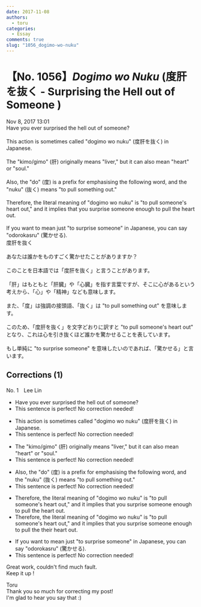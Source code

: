 ```yaml
---
date: 2017-11-08
authors:
  - toru
categories:
  - Essay
comments: true
slug: "1056_dogimo-wo-nuku"
---
```


# 【No. 1056】<strong><em>Dogimo wo Nuku</em></strong> (度肝を抜く - Surprising the Hell out of Someone )
<div class="date">Nov 8, 2017 13:01</div>
<div id="post"><div id="body_show_ori">
Have you ever surprised the hell out of someone?<br/><br/>This action is sometimes called "dogimo wo nuku" (度肝を抜く) in Japanese.<br/><br/>The "kimo/gimo" (肝) originally means "liver," but it can also mean "heart" or "soul."<br/><br/>Also, the "do" (度) is a prefix for emphasising the following word, and the "nuku" (抜く) means "to pull something out."<br/><br/>Therefore, the literal meaning of "dogimo wo nuku" is "to pull someone's heart out," and it implies that you surprise someone enough to pull the heart out.<br/><br/>If you want to mean just "to surprise someone" in Japanese, you can say "odorokasru" (驚かせる).
</div></div>

<!-- more -->

<div id="post_ja"><div id="body_show_mo">
度肝を抜く<br/><br/>あなたは誰かをものすごく驚かせたことがありますか？<br/><br/>このことを日本語では「度肝を抜く」と言うことがあります。<br/><br/>「肝」はもともと「肝臓」や「心臓」を指す言葉ですが、そこに心があるという考えから、「心」や「精神」なども意味します。<br/><br/>また、「度」は強調の接頭語、「抜く」は "to pull something out" を意味します。<br/><br/>このため、「度肝を抜く」を文字どおりに訳すと "to pull someone's heart out" となり、これは心を引き抜くほど誰かを驚かせることを表しています。<br/><br/>もし単純に "to surprise someone" を意味したいのであれば、「驚かせる」と言います。
</div></div>

## Corrections (1)
<div id="block"><div class="first_name"> No. 1　<span class="just_name">Lee Lin</span></div><div id="block2">
<ul class="correction_field">
<li class="incorrect">Have you ever surprised the hell out of someone?</li>
<li class="corrected perfect">This sentence is perfect! No correction needed!</li>
</ul>
<ul class="correction_field">
<li class="incorrect">This action is sometimes called "dogimo wo nuku" (度肝を抜く) in Japanese.</li>
<li class="corrected perfect">This sentence is perfect! No correction needed!</li>
</ul>
<ul class="correction_field">
<li class="incorrect">The "kimo/gimo" (肝) originally means "liver," but it can also mean "heart" or "soul."</li>
<li class="corrected perfect">This sentence is perfect! No correction needed!</li>
</ul>
<ul class="correction_field">
<li class="incorrect">Also, the "do" (度) is a prefix for emphasising the following word, and the "nuku" (抜く) means "to pull something out."</li>
<li class="corrected perfect">This sentence is perfect! No correction needed!</li>
</ul>
<ul class="correction_field">
<li class="incorrect">Therefore, the literal meaning of "dogimo wo nuku" is "to pull someone's heart out," and it implies that you surprise someone enough to pull the heart out.</li>
<li class="corrected correct">
Therefore, the literal meaning of "dogimo wo nuku" is "to pull someone's heart out," and it implies that you surprise someone enough to pull <span class="sline">the</span> <span class="f_red">their</span> heart out.
</li>
</ul>
<ul class="correction_field">
<li class="incorrect">If you want to mean just "to surprise someone" in Japanese, you can say "odorokasru" (驚かせる).</li>
<li class="corrected perfect">This sentence is perfect! No correction needed!</li>
</ul>
<p class="comment_small">
 Great work, couldn't find much fault.
 <br/>
 Keep it up !
</p>

</div><div class="name"><span class="just_name">Toru</span><br>
Thank you so much for correcting my post!<br/>I'm glad to hear you say that :)
</div>
</div>
